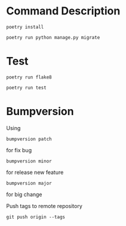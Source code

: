 # Command Description
```
poetry install
```
```
poetry run python manage.py migrate
```
# Test 
```
poetry run flake8
```

```
poetry run test
```

# Bumpversion
Using 
```
bumpversion patch
```
for fix bug

```
bumpversion minor
```
for release new feature

```
bumpversion major
```
for big change

Push tags to remote repository
```
git push origin --tags
```